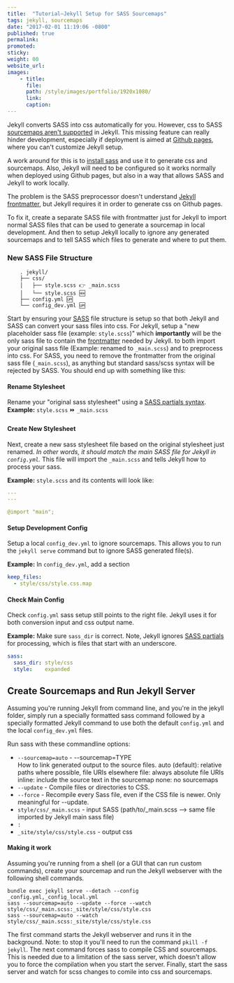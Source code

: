 ```yaml
---
title:  "Tutorial—Jekyll Setup for SASS Sourcemaps"
tags: jekyll, sourcemaps
date: "2017-02-01 11:19:06 -0800"
published: true
permalink:
promoted:                                                                   # carousel: true = promoted to image carousel
sticky:                                                                       # carousel: true = first slide (css: active)
weight: 00                                                                      # carousel: sort order (reversed from high to low)
website_url:
images:
    - title:
      file:
      path: /style/images/portfolio/1920x1080/
      link:
      caption:
---
```



Jekyll converts SASS into css automatically for you.  However, css to SASS [sourcemaps aren't supported](https://github.com/jekyll/jekyll-sass-converter/issues/12#issuecomment-142557339) in Jekyll.  This missing feature can really hinder development, especially if deployment is aimed at [Github pages](https://help.github.com/articles/using-jekyll-as-a-static-site-generator-with-github-pages/), where you can't customize Jekyll setup.  

A work around for this is to [install sass](http://sass-lang.com/install) and use it to generate css and sourcemaps.  Also, Jekyll will need to be configured so it works normally when deployed using Github pages, but also in a way that allows SASS and Jekyll to work locally.  

The problem is the SASS preprocessor doesn't understand [Jekyll frontmatter](https://jekyllrb.com/docs/assets/), but Jekyll requires it in order to generate css on Github pages.  

To fix it, create a separate SASS file with frontmatter just for Jekyll to import normal SASS files that can be used to generate a sourcemap in local development.  And then to setup Jekyll locally to ignore any generated sourcemaps and to tell SASS which files to generate and where to put them.

###  New SASS File Structure

```
    . jekyll/
    ├── css/
    │   ├── style.scss 👉 _main.scss
    │   └── style.scss 🆕
    ├── config.yml 🆙
    └── config_dev.yml 🆙
```


Start by ensuring your [SASS](http://sass-lang.com/) file structure is setup so that both Jekyll and SASS can convert your sass files into css.  For Jekyll, setup a "new placeholder sass file (example: `style.scss`)" which **importantly** will be the only sass file to contain the [frontmatter](https://jekyllrb.com/docs/assets/) needed by Jekyll.   to both import your original sass file (Example: renamed to `_main.scss`) and to preprocess into css.  For SASS, you need to remove the frontmatter from the original sass file (`_main.scss`), as anything but standard sass/scss syntax will be rejected by SASS.  You should end up with something like this:

#### Rename Stylesheet

Rename your "original sass stylesheet" using a [SASS partials syntax](http://sass-lang.com/guide#topic-4).
  **Example:** `style.scss` :fast_forward: `_main.scss`


#### Create New Stylesheet

Next, create a new sass stylesheet file based on the original stylesheet just renamed. _In other words, it should match the main SASS file for Jekyll in `config.yml`._  This file will import the `_main.scss` and tells Jekyll how to process your sass.

**Example:** `style.scss`  and its contents will look like:

```yml
---
---

@import "main";
```

#### Setup Development Config

Setup a local `config_dev.yml` to ignore sourcemaps.  This allows you to run the `jekyll serve` command but to ignore SASS generated file(s).

**Example:** In `config_dev.yml`, add a section

```yml
keep_files:
  - style/css/style.css.map
```


#### Check Main Config

Check `config.yml` sass setup still points to the right file.  Jekyll uses it for both conversion input and css output name.

**Example:** Make sure `sass_dir` is correct.  Note, Jekyll ignores [SASS partials](http://sass-lang.com/guide#topic-4) for processing, which is files that start with an underscore.

```yml
sass:
  sass_dir: style/css
  style:    expanded
```

## Create Sourcemaps and Run Jekyll Server

Assuming you're running Jekyll from command line, and you're in the jekyll folder, simply run a specially formatted sass command followed by a specially formatted Jekyll command to use both the default `config.yml` and the local `config_dev.yml` files.

Run sass with these commandline options:
- `--sourcemap=auto` - --sourcemap=TYPE             
                          How to link generated output to the source files.
                          auto (default): relative paths where possible, file URIs elsewhere
                          file: always absolute file URIs
                          inline: include the source text in the sourcemap
                          none: no sourcemaps
- `--update` - Compile files or directories to CSS.
- `--force` - Recompile every Sass file, even if the CSS file is newer. Only meaningful for --update.
- `style/css/_main.scss` - input SASS (path/to/_main.scss --> same file imported by Jekyll main sass file)
- `:`
- `_site/style/css/style.css` - output css


#### Making it work

Assuming you're running from a shell (or a GUI that can run custom commands), create your sourcemap and run the Jekyll webserver with the following shell commands.

```
bundle exec jekyll serve --detach --config _config.yml,_config_local.yml
sass --sourcemap=auto --update --force --watch style/css/_main.scss:_site/style/css/style.css
sass --sourcemap=auto --watch style/css/_main.scss:_site/style/css/style.css
```

The first command starts the Jekyll webserver and runs it in the background.  Note: to stop it you'll need to run the command `pkill -f jekyll`.  The next command forces sass to compile CSS and sourcemaps.  This is needed due to a limitation of the sass server, which doesn't allow you to force the compilation when you start the server.  Finally, start the sass server and watch for scss changes to comile into css and sourcemaps.
